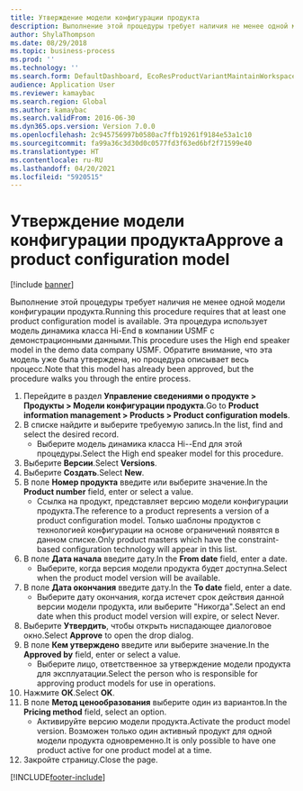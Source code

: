 ```yaml
---
title: Утверждение модели конфигурации продукта
description: Выполнение этой процедуры требует наличия не менее одной модели конфигурации продукта.
author: ShylaThompson
ms.date: 08/29/2018
ms.topic: business-process
ms.prod: ''
ms.technology: ''
ms.search.form: DefaultDashboard, EcoResProductVariantMaintainWorkspace, PCProductConfigurationModelListPage, PCProductModelVersion, PCApproveProductModelVersion, HcmWorkerLookUp
audience: Application User
ms.reviewer: kamaybac
ms.search.region: Global
ms.author: kamaybac
ms.search.validFrom: 2016-06-30
ms.dyn365.ops.version: Version 7.0.0
ms.openlocfilehash: 2c945756997b0580ac7ffb19261f9184e53a1c10
ms.sourcegitcommit: fa99a36c3d30d0c0577fd3f63ed6bf2f71599e40
ms.translationtype: HT
ms.contentlocale: ru-RU
ms.lasthandoff: 04/20/2021
ms.locfileid: "5920515"
---
```

# <a name="approve-a-product-configuration-model"></a><span data-ttu-id="66734-103">Утверждение модели конфигурации продукта</span><span class="sxs-lookup"><span data-stu-id="66734-103">Approve a product configuration model</span></span>

[!include [banner](../../includes/banner.md)]

<span data-ttu-id="66734-104">Выполнение этой процедуры требует наличия не менее одной модели конфигурации продукта.</span><span class="sxs-lookup"><span data-stu-id="66734-104">Running this procedure requires that at least one product configuration model is available.</span></span> <span data-ttu-id="66734-105">Эта процедура использует модель динамика класса Hi-End в компании USMF с демонстрационными данными.</span><span class="sxs-lookup"><span data-stu-id="66734-105">This procedure uses the High end speaker model in the demo data company USMF.</span></span> <span data-ttu-id="66734-106">Обратите внимание, что эта модель уже была утверждена, но процедура описывает весь процесс.</span><span class="sxs-lookup"><span data-stu-id="66734-106">Note that this model has already been approved, but the procedure walks you through the entire process.</span></span>

1. <span data-ttu-id="66734-107">Перейдите в раздел **Управление сведениями о продукте \> Продукты \> Модели конфигурации продукта**.</span><span class="sxs-lookup"><span data-stu-id="66734-107">Go to **Product information management \> Products \> Product configuration models**.</span></span>
1. <span data-ttu-id="66734-108">В списке найдите и выберите требуемую запись.</span><span class="sxs-lookup"><span data-stu-id="66734-108">In the list, find and select the desired record.</span></span>
    * <span data-ttu-id="66734-109">Выберите модель динамика класса Hi--End для этой процедуры.</span><span class="sxs-lookup"><span data-stu-id="66734-109">Select the High end speaker model for this procedure.</span></span>  
1. <span data-ttu-id="66734-110">Выберите **Версии**.</span><span class="sxs-lookup"><span data-stu-id="66734-110">Select **Versions**.</span></span>
1. <span data-ttu-id="66734-111">Выберите **Создать**.</span><span class="sxs-lookup"><span data-stu-id="66734-111">Select **New**.</span></span>
1. <span data-ttu-id="66734-112">В поле **Номер продукта** введите или выберите значение.</span><span class="sxs-lookup"><span data-stu-id="66734-112">In the **Product number** field, enter or select a value.</span></span>
    * <span data-ttu-id="66734-113">Ссылка на продукт, представляет версию модели конфигурации продукта.</span><span class="sxs-lookup"><span data-stu-id="66734-113">The reference to a product represents a version of a product configuration model.</span></span> <span data-ttu-id="66734-114">Только шаблоны продуктов с технологией конфигурации на основе ограничений появятся в данном списке.</span><span class="sxs-lookup"><span data-stu-id="66734-114">Only product masters which have the constraint-based configuration technology will appear in this list.</span></span>  
1. <span data-ttu-id="66734-115">В поле **Дата начала** введите дату.</span><span class="sxs-lookup"><span data-stu-id="66734-115">In the **From date** field, enter a date.</span></span>
    * <span data-ttu-id="66734-116">Выберите, когда версия модели продукта будет доступна.</span><span class="sxs-lookup"><span data-stu-id="66734-116">Select when the product model version will be available.</span></span>  
1. <span data-ttu-id="66734-117">В поле **Дата окончания** введите дату.</span><span class="sxs-lookup"><span data-stu-id="66734-117">In the **To date** field, enter a date.</span></span>
    * <span data-ttu-id="66734-118">Выберите дату окончания, когда истечет срок действия данной версии модели продукта, или выберите "Никогда".</span><span class="sxs-lookup"><span data-stu-id="66734-118">Select an end date when this product model version will expire, or select Never.</span></span>  
1. <span data-ttu-id="66734-119">Выберите **Утвердить**, чтобы открыть ниспадающее диалоговое окно.</span><span class="sxs-lookup"><span data-stu-id="66734-119">Select **Approve** to open the drop dialog.</span></span>
1. <span data-ttu-id="66734-120">В поле **Кем утверждено** введите или выберите значение.</span><span class="sxs-lookup"><span data-stu-id="66734-120">In the **Approved by** field, enter or select a value.</span></span>
    * <span data-ttu-id="66734-121">Выберите лицо, ответственное за утверждение модели продукта для эксплуатации.</span><span class="sxs-lookup"><span data-stu-id="66734-121">Select the person who is responsible for approving product models for use in operations.</span></span>  
1. <span data-ttu-id="66734-122">Нажмите **ОК**.</span><span class="sxs-lookup"><span data-stu-id="66734-122">Select **OK**.</span></span>
1. <span data-ttu-id="66734-123">В поле **Метод ценообразования** выберите один из вариантов.</span><span class="sxs-lookup"><span data-stu-id="66734-123">In the **Pricing method** field, select an option.</span></span>
    * <span data-ttu-id="66734-124">Активируйте версию модели продукта.</span><span class="sxs-lookup"><span data-stu-id="66734-124">Activate the product model version.</span></span> <span data-ttu-id="66734-125">Возможен только один активный продукт для одной модели продукта одновременно.</span><span class="sxs-lookup"><span data-stu-id="66734-125">It is only possible to have one product active for one product model at a time.</span></span>  
1. <span data-ttu-id="66734-126">Закройте страницу.</span><span class="sxs-lookup"><span data-stu-id="66734-126">Close the page.</span></span>



[!INCLUDE[footer-include](../../../includes/footer-banner.md)]
